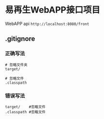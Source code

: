 # 易再生WebAPP接口项目
WebAPP api
```http://localhost:8080/front```

## .gitignore

### 正确写法
```
# 忽略文件夹
target/

# 忽略文件
.classpath
```
### 错误写法
```
target/    #忽略文件
.classpath #忽略文件
```